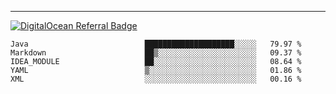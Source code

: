 ---
[![DigitalOcean Referral Badge](https://web-platforms.sfo2.digitaloceanspaces.com/WWW/Badge%203.svg)](https://www.digitalocean.com/?refcode=37fa54d82492&utm_campaign=Referral_Invite&utm_medium=Referral_Program&utm_source=badge)

<!--START_SECTION:waka-->

```text
Java                          ████████████████████░░░░░   79.97 %
Markdown                      ██▒░░░░░░░░░░░░░░░░░░░░░░   09.37 %
IDEA_MODULE                   ██░░░░░░░░░░░░░░░░░░░░░░░   08.64 %
YAML                          ▒░░░░░░░░░░░░░░░░░░░░░░░░   01.86 %
XML                           ░░░░░░░░░░░░░░░░░░░░░░░░░   00.16 %
```

<!--END_SECTION:waka-->


[linkedin]: https://www.linkedin.com/in/mohamed-elh/

